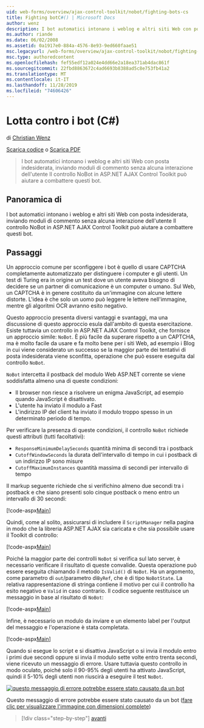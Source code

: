 ```yaml
---
uid: web-forms/overview/ajax-control-toolkit/nobot/fighting-bots-cs
title: Fighting botC#() | Microsoft Docs
author: wenz
description: I bot automatici intonano i weblog e altri siti Web con posta indesiderata, inviando moduli di commento senza alcuna interazione dell'utente Il controllo NoBot in ASP.NET AJAX con...
ms.author: riande
ms.date: 06/02/2008
ms.assetid: 0a1917e0-884a-4576-8e93-9ed660faae51
msc.legacyurl: /web-forms/overview/ajax-control-toolkit/nobot/fighting-bots-cs
msc.type: authoredcontent
ms.openlocfilehash: fef55edf12a024e4dd66e2a18ea371ab4dac861f
ms.sourcegitcommit: 22fbd8863672c4ad6693b8388ad5c8e753fb41a2
ms.translationtype: MT
ms.contentlocale: it-IT
ms.lasthandoff: 11/28/2019
ms.locfileid: "74606426"
---
```

# <a name="fighting-bots-c"></a>Lotta contro i bot (C#)

di [Christian Wenz](https://github.com/wenz)

[Scarica codice](https://download.microsoft.com/download/9/3/f/93f8daea-bebd-4821-833b-95205389c7d0/NoBot0.cs.zip) o [Scarica PDF](https://download.microsoft.com/download/b/6/a/b6ae89ee-df69-4c87-9bfb-ad1eb2b23373/nobot0CS.pdf)

> I bot automatici intonano i weblog e altri siti Web con posta indesiderata, inviando moduli di commento senza alcuna interazione dell'utente Il controllo NoBot in ASP.NET AJAX Control Toolkit può aiutare a combattere questi bot.

## <a name="overview"></a>Panoramica di

I bot automatici intonano i weblog e altri siti Web con posta indesiderata, inviando moduli di commento senza alcuna interazione dell'utente Il controllo NoBot in ASP.NET AJAX Control Toolkit può aiutare a combattere questi bot.

## <a name="steps"></a>Passaggi

Un approccio comune per sconfiggere i bot è quello di usare CAPTCHA completamente automatizzato per distinguere i computer e gli utenti. Un test di Turing era in origine un test dove un utente aveva bisogno di decidere se un partner di comunicazione è un computer o umano. Sul Web, un CAPTCHA è in genere costituito da un'immagine con alcune lettere distorte. L'idea è che solo un uomo può leggere le lettere nell'immagine, mentre gli algoritmi OCR avranno esito negativo.

Questo approccio presenta diversi vantaggi e svantaggi, ma una discussione di questo approccio esula dall'ambito di questa esercitazione. Esiste tuttavia un controllo in ASP.NET AJAX Control Toolkit, che fornisce un approccio simile: `NoBot`. È più facile da superare rispetto a un CAPTCHA, ma è molto facile da usare e fa molto bene per i siti Web, ad esempio i Blog in cui viene considerato un successo se la maggior parte dei tentativi di posta indesiderata viene sconfitta, operazione che può essere eseguita dal controllo `NoBot`.

`NoBot` intercetta il postback del modulo Web ASP.NET corrente se viene soddisfatta almeno una di queste condizioni:

- Il browser non riesce a risolvere un enigma JavaScript, ad esempio quando JavaScript è disattivato.
- L'utente ha inviato il modulo a Fast
- L'indirizzo IP del client ha inviato il modulo troppo spesso in un determinato periodo di tempo.

Per verificare la presenza di queste condizioni, il controllo `NoBot` richiede questi attributi (tutti facoltativi):

- `ResponseMinimumDelaySeconds` quantità minima di secondi tra i postback
- `CutoffWindowSeconds` la durata dell'intervallo di tempo in cui i postback di un indirizzo IP sono misure
- `CutoffMaximumInstances` quantità massima di secondi per intervallo di tempo

Il markup seguente richiede che si verifichino almeno due secondi tra i postback e che siano presenti solo cinque postback o meno entro un intervallo di 30 secondi:

[!code-aspx[Main](fighting-bots-cs/samples/sample1.aspx)]

Quindi, come al solito, assicurarsi di includere il `ScriptManager` nella pagina in modo che la libreria ASP.NET AJAX sia caricata e che sia possibile usare il Toolkit di controllo:

[!code-aspx[Main](fighting-bots-cs/samples/sample2.aspx)]

Poiché la maggior parte dei controlli `NoBot` si verifica sul lato server, è necessario verificare il risultato di queste convalide. Questa operazione può essere eseguita chiamando il metodo `IsValid()` di `NoBot`. Ha un argomento, come parametro di `out`/parametro di`ByRef`, che è di tipo `NoBotState`. La relativa rappresentazione di stringa contiene il motivo per cui il controllo ha esito negativo e `Valid` in caso contrario. Il codice seguente restituisce un messaggio in base al risultato di `NoBot`:

[!code-aspx[Main](fighting-bots-cs/samples/sample3.aspx)]

Infine, è necessario un modulo da inviare e un elemento label per l'output del messaggio e l'operazione è stata completata.

[!code-aspx[Main](fighting-bots-cs/samples/sample4.aspx)]

Quando si esegue lo script e si disattiva JavaScript o si invia il modulo entro i primi due secondi oppure si invia il modulo sette volte entro trenta secondi, viene ricevuto un messaggio di errore. Usare tuttavia questo controllo in modo oculato, poiché solo il 90-95% degli utenti ha attivato JavaScript, quindi il 5-10% degli utenti non riuscirà a eseguire il test `NoBot`.

[![questo messaggio di errore potrebbe essere stato causato da un bot](fighting-bots-cs/_static/image2.png)](fighting-bots-cs/_static/image1.png)

Questo messaggio di errore potrebbe essere stato causato da un bot ([fare clic per visualizzare l'immagine con dimensioni complete](fighting-bots-cs/_static/image3.png))

> [!div class="step-by-step"]
> [avanti](fighting-bots-vb.md)

